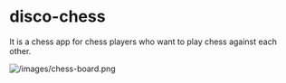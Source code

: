 # disco-chess

It is a chess app for chess players who want to play chess against each other.

![/images/chess-board.png]()
